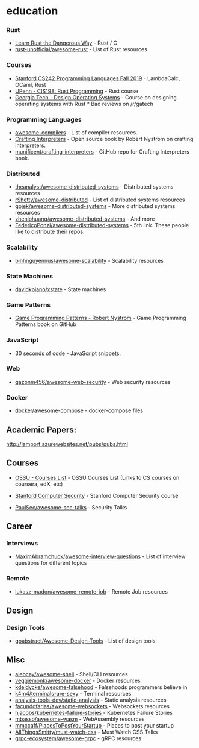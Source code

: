 # education


### Rust
* [Learn Rust the Dangerous Way](http://cliffle.com/p/dangerust/) - Rust / C
* [rust-unofficial/awesome-rust](https://github.com/rust-unofficial/awesome-rust) - List of Rust resources

### Courses

* [Stanford CS242 Programming Languages Fall 2019](http://cs242.stanford.edu/f19/) - LambdaCalc, OCaml, Rust
* [UPenn - CIS198: Rust Programming](http://cis198-2016s.github.io/schedule/) - Rust course 
* [Georgia Tech - Design Operating Systems](https://tc.gts3.org/cs3210/2020/spring/cal.html) - Course on designing operating systems with Rust * Bad reviews on /r/gatech


### Programming Languages
* [awesome-compilers](https://github.com/aalhour/awesome-compilers) - List of compiler resources.
* [Crafting Interpreters](http://www.craftinginterpreters.com/) - Open source book by Robert Nystrom on crafting interpreters.
* [munificent/crafting-interpreters](https://github.com/munificent/craftinginterpreters) - GitHub repo for Crafting Interpreters book.


### Distributed
* [theanalyst/awesome-distributed-systems](https://github.com/theanalyst/awesome-distributed-systems) - Distributed systems resources
* [rShetty/awesome-distributed](https://github.com/rShetty/awesome-distributed-systems) - List of distributed systems resources
* [gojek/awesome-distributed-systems](https://github.com/gojek/awesome-distributed-systems) - More distributed systems resources
* [zhenlohuang/awesome-distributed-systems](https://github.com/zhenlohuang/awesome-distributed-systems) - And more
* [FedericoPonzi/awesome-distributed-systems](https://github.com/FedericoPonzi/awesome-distributed-systems) - 5th link. These people like to distribute their repos.

### Scalability
* [binhnguyennus/awesome-scalability](https://github.com/binhnguyennus/awesome-scalability) - Scalability resources


### State Machines
* [davidkpiano/xstate](https://github.com/davidkpiano/xstate) - State machines


### Game Patterns
* [Game Programming Patterns - Robert Nystrom](https://github.com/munificent/game-programming-patterns) - Game Programming Patterns book on GitHub


### JavaScript
* [30 seconds of code](https://github.com/30-seconds/30-seconds-of-code) - JavaScript snippets.


### Web
* [qazbnm456/awesome-web-security](https://github.com/qazbnm456/awesome-web-security) - Web security resources


### Docker
* [docker/awesome-compose](https://github.com/docker/awesome-compose) - docker-compose files


## Academic Papers:

http://lamport.azurewebsites.net/pubs/pubs.html


## Courses
* [OSSU - Courses List](https://github.com/ossu/computer-science) - OSSU Courses List (Links to CS courses on coursera, edX, etc)

* [Stanford Computer Security](https://cs155.stanford.edu/syllabus.html) - Stanford Computer Security course

* [PaulSec/awesome-sec-talks](https://github.com/PaulSec/awesome-sec-talks) - Security Talks

## Career

### Interviews
* [MaximAbramchuck/awesome-interview-questions](https://github.com/MaximAbramchuck/awesome-interview-questions) - List of interview questions for different topics

### Remote
* [lukasz-madon/awesome-remote-job](https://github.com/lukasz-madon/awesome-remote-job) - Remote Job resources

## Design

### Design Tools
* [goabstract/Awesome-Design-Tools](https://github.com/goabstract/Awesome-Design-Tools) - List of design tools



## Misc
* [alebcay/awesome-shell](https://github.com/alebcay/awesome-shell) - Shell/CLI resources
* [veggiemonk/awesome-docker](https://github.com/veggiemonk/awesome-docker) - Docker resources
* [kdeldycke/awesome-falsehood](https://github.com/kdeldycke/awesome-falsehood) - Falsehoods programmers believe in
* [k4m4/terminals-are-sexy](https://github.com/k4m4/terminals-are-sexy) - Terminal resources
* [analysis-tools-dev/static-analysis](https://github.com/analysis-tools-dev/static-analysis) - Static analysis resources
* [facundofarias/awesome-websockets](https://github.com/facundofarias/awesome-websockets) - Websockets resources
* [hjacobs/kubernetes-failure-stories](https://github.com/hjacobs/kubernetes-failure-stories) - Kubernetes Failure Stories
* [mbasso/awesome-wasm](https://github.com/mbasso/awesome-wasm) - WebAssembly resources
* [mmccaff/PlacesToPostYourStartup](https://github.com/mmccaff/PlacesToPostYourStartup) - Places to post your startup
* [AllThingsSmitty/must-watch-css](https://github.com/AllThingsSmitty/must-watch-css) - Must Watch CSS Talks
* [grpc-ecosystem/awesome-grpc](https://github.com/grpc-ecosystem/awesome-grpc) - gRPC resources
